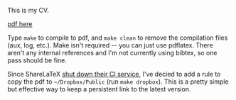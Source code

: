 This is my CV.

[pdf here](https://dl.dropboxusercontent.com/u/29772209/cv.pdf)

Type `make` to compile to pdf, and `make clean` to remove the compilation files
(aux, log, etc.). Make isn't required -- you can just use pdflatex. There
aren't any internal references and I'm not currently using bibtex, so one pass
should be fine.

Since ShareLaTeX [shut down their CI
service](https://www.sharelatex.com/learn/Kb%2FWhere%20is%20Github%20CI), I've
decied to add a rule to copy the pdf to `~/Dropbox/Public` (run `make
dropbox`). This is a pretty simple but effective way to keep a persistent link
to the latest version.

